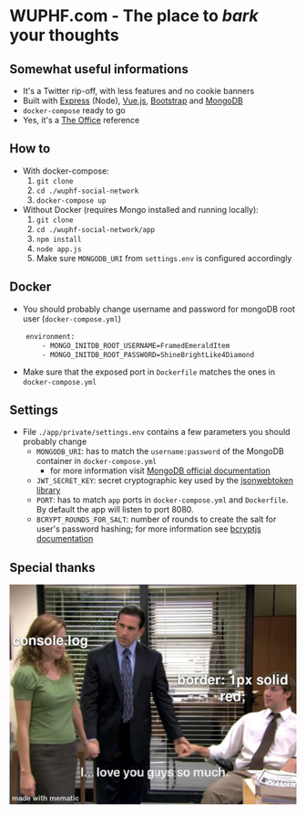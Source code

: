 # WUPHF.com - The place to _bark_ your thoughts

## Somewhat useful informations
- It's a Twitter rip-off, with less features and no cookie banners
- Built with [Express](https://expressjs.com/) (Node), [Vue.js](https://vuejs.org/), [Bootstrap](https://getbootstrap.com/) and [MongoDB](https://www.mongodb.com/)
- `docker-compose` ready to go
- Yes, it's a [The Office](https://theoffice.fandom.com/wiki/WUPHF.com_(Website)) reference

## How to
- With docker-compose:
    1. `git clone`
    2. `cd ./wuphf-social-network`
    3. `docker-compose up`
- Without Docker (requires Mongo installed and running locally):
    1. `git clone`
    2. `cd ./wuphf-social-network/app`
    3. `npm install`
    4. `node app.js`
    5. Make sure `MONGODB_URI` from `settings.env` is configured accordingly

## Docker
- You should probably change username and password for mongoDB root user (`docker-compose.yml`)
```
    environment:
        - MONGO_INITDB_ROOT_USERNAME=FramedEmeraldItem
        - MONGO_INITDB_ROOT_PASSWORD=ShineBrightLike4Diamond
```
- Make sure that the exposed port in `Dockerfile` matches the ones in `docker-compose.yml`

## Settings
- File `./app/private/settings.env` contains a few parameters you should probably change
    - `MONGODB_URI`: has to match the `username:password` of the MongoDB container in `docker-compose.yml`
        - for more information visit [MongoDB official documentation](https://www.mongodb.com/compatibility/docker#using-mongodb-with-docker-compose)
    - `JWT_SECRET_KEY`: secret cryptographic key used by the [jsonwebtoken library](https://www.npmjs.com/package/jsonwebtoken)
    - `PORT`: has to match `app` ports in `docker-compose.yml` and `Dockerfile`. By default the app will listen to port 8080.
    - `BCRYPT_ROUNDS_FOR_SALT`: number of rounds to create the salt for user's password hashing; for more information see [bcryptjs documentation](https://www.npmjs.com/package/bcryptjs)

## Special thanks
![Thank you JS console.log and CSS borders](./app/public/imgs/special-thanks.jpg)